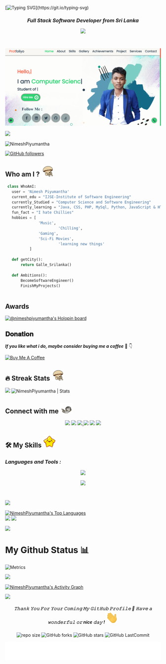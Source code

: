 [![Typing SVG](https://readme-typing-svg.herokuapp.com?size=32&vCenter=true&width=760&lines=Hi+%F0%9F%91%8B%2C+I'm+Nimesh+Piyumantha+Wijewickrama;IJSE-+%F0%9F%91%8B%2C+Institute+of+Software+Engineering;)](https://git.io/typing-svg) 

<h3 align="center"><b><i>Full Stack Software Developer from Sri Lanka</i></b></h3>
<p align="center">
<a href="https://github.com/DenverCoder1/readme-typing-svg">
<img src="https://readme-typing-svg.herokuapp.com?lines=Computer+Science+Student;Competitive+Programmer;IJSE+GDSE+Student;Java%20|%20Algorithms%20|%20OOP%20;Specialist%20on%20Codeforces;Always%20learning%20new%20things&center=true&width=500&height=50"></a>
</p></br>


[![myProfile](https://github.com/NimeshPiyumantha/My-Protfoliyo/blob/main/assets/styles/img/images/mainMockup.png)](https://nimeshpiyumantha.github.io/My-Protfoliyo)</br>

<img src="https://img.shields.io/static/v1?label=Sponsor&message=%E2%9D%A4&logo=GitHub&link=%3Curl%3E&color=f88379"> 

<img src="https://komarev.com/ghpvc/?username=NimeshPiyumantha&label=Profile%20views&color=0e75b6&style=flat" alt="NimeshPiyumantha" /> </p>

[![GitHub followers](https://img.shields.io/github/followers/NimeshPiyumantha.svg?style=social&label=Follow&maxAge=2592000)](https://github.com/NimeshPiyumantha?tab=followers)

## Who am I ? <img src="https://raw.githubusercontent.com/NimeshPiyumantha/red-alpha/main/giphy%20(2).webp" width="40px">

 ```python
  class WhoAmI:
    user = 'Nimesh Piyumantha'
	current_edu = "IJSE-Institute of Software Engineering"
    currently_Studied = "Computer Science and Software Engineering"
    currently_learning = "Java, CSS, PHP, MySql, Python, JavaScript & HTML"
    fun_fact = "I hate Chillies"
	hobbies = [
				'Music',
                         'Chilling',
			 	'Gaming',
				'Sci-Fi Movies',
                         'learning new things'
			]
	
	def getCity():
		return Galle_Srilanka()
	
	def Ambitions():
		BecomeSoftwareEngineer()
		FinishMyProjects()
	
 ```
## Awards 
<a href="https://www.holopin.io/@nimeshpiyumantha">
  <img src="https://holopin.me/nimeshpiyumantha" alt="@nimeshpiyumantha's Holopin board" />
</a>

</br>


## 𝐃𝐨𝐧𝐚𝐭𝐢𝐨𝐧

***If you like what i do, maybe consider buying me a coffee*** 🥺 👇

<a href="https://www.buymeacoffee.com/NimeshPiyumanth"><img src="https://cdn.buymeacoffee.com/buttons/v2/default-red.png" alt="Buy Me A Coffee" style="height: 35px !important; width: 120px !important;"></a>


## 🔥 Streak Stats <img src="https://raw.githubusercontent.com/NimeshPiyumantha/red-alpha/main/giphy%20(2).webp" width="40px">
[![](https://github-readme-streak-stats.herokuapp.com?user=NimeshPiyumantha&theme=soft-green)](https://git.io/streak-stats)
<img src="https://github-readme-stats.vercel.app/api?username=NimeshPiyumantha&show_icons=true&theme=gotham" alt="NimeshPiyumantha | Stats" />
</p>


##  Connect with me <img src="https://raw.githubusercontent.com/NimeshPiyumantha/red-alpha/main/giphy.webp" width="40px">
<p align="center">
<a href = "https://www.linkedin.com/in/nimesh-piyumantha-33736a222" target="blank"><img src="https://img.icons8.com/fluent/48/000000/linkedin.png"/></a>
<a href = "https://twitter.com/NPiyumantha60" target="blank"><img src="https://img.icons8.com/fluency/48/000000/twitter.png"/></a>
<a href = "nimeshpiyumantha11@gmail.com" target="blank"><img src="https://img.icons8.com/fluency/48/000000/gmail-new.png"/>
<a href = "https://www.instagram.com/_.nimmaa._/" target="blank"><img src="https://img.icons8.com/fluent/48/000000/instagram-new.png"/></a>
<a href = "https://www.facebook.com/profile.php?id=100025931563090" target="blank"><img src="https://img.icons8.com/fluency/48/000000/facebook-new.png"/></a>
<a href = "https://www.hackerrank.com/NimeshPiyumantha" target="blank"><img src="https://img.icons8.com/external-tal-revivo-filled-tal-revivo/48/000000/external-hackerrank-is-a-technology-company-that-focuses-on-competitive-programming-logo-filled-tal-revivo.png"/></a>
</p> 

## 🛠️ My Skills <img src="https://raw.githubusercontent.com/NimeshPiyumantha/red-alpha/main/giphy%20(1).webp" width="40px"></a> 
<!-- <img align="left" alt="GIF" src="https://github.com/NimeshPiyumantha/red-alpha/blob/main/image.gif" width="300" height="300" style="max-width: 100%;"> -->


<h3 align="left"><b><i>Languages and Tools :</i></b></h3>
<p align="center">
  <a href="https://skillicons.dev">
   <img src="https://skillicons.dev/icons?i=react,angular,bootstrap,css,gcp,git,hibernate,html,mysql,java,js,nodejs,php,py,spring" />
  </a>
</p>

<p align="center">
  <a href="https://skillicons.dev">
   <img src="https://skillicons.dev/icons?i=figma,xd,github,androidstudio,idea,vscode,eclipse" />
  </a>
</p>
</br>

<!--trap-->
<a href="https://www.youtube.com/watch?v=dQw4w9WgXcQ"><img src="https://user-images.githubusercontent.com/73097560/115834477-dbab4500-a447-11eb-908a-139a6edaec5c.gif"></a>

<a href="https://github.com/NimeshPiyumantha/github-readme-stats"><img alt="NimeshPiyumantha's Top Languages" src="https://github-readme-stats.vercel.app/api/top-langs/?username=NimeshPiyumantha&langs_count=8&layout=compact&theme=gotham&hide_border=true&bg_color=1F222E&title_color=F85D7F&icon_color=F8D866&hide=Jupyter%20Notebook" height="192px"/></a>
</br>
![](https://github-profile-summary-cards.vercel.app/api/cards/repos-per-language?username=NimeshPiyumantha&theme=github_dark)
![](https://github-profile-summary-cards.vercel.app/api/cards/most-commit-language?username=NimeshPiyumantha&theme=github_dark)</br>

<!--trap-->
<a href="https://www.youtube.com/watch?v=dQw4w9WgXcQ"><img src="https://user-images.githubusercontent.com/73097560/115834477-dbab4500-a447-11eb-908a-139a6edaec5c.gif"></a>

# My Github Status 📊
![Metrics](https://metrics.lecoq.io/NimeshPiyumantha?template=classic&followup=1&people=1&lines=1&stargazers=1&languages=1&isocalendar=1&introduction=1&repositories=1&achievements=1&code=1&base=header%2C%20activity%2C%20community%2C%20repositories%2C%20metadata&base.indepth=false&base.hireable=false&repositories.batch=100&repositories.forks=false&repositories.affiliations=owner&isocalendar=false&isocalendar.duration=half-year&languages=false&languages.limit=8&languages.threshold=0%25&languages.other=false&languages.colors=github&languages.sections=most-used&languages.indepth=false&languages.analysis.timeout=15&languages.categories=markup%2C%20programming&languages.recent.categories=markup%2C%20programming&languages.recent.load=300&languages.recent.days=14&stargazers=false&stargazers.charts=true&stargazers.charts.type=classic&stargazers.worldmap=false&stargazers.worldmap.sample=0&lines=false&lines.sections=base&lines.repositories.limit=4&lines.history.limit=1&followup=false&followup.sections=repositories&followup.indepth=false&followup.archived=true&people=false&people.limit=24&people.identicons=false&people.identicons.hide=false&people.size=28&people.types=followers%2C%20following&people.shuffle=false&introduction=false&introduction.title=true&repositories=false&repositories.pinned=0&repositories.starred=0&repositories.random=0&repositories.order=featured%2C%20pinned%2C%20starred%2C%20random&achievements=false&achievements.threshold=C&achievements.secrets=true&achievements.display=detailed&achievements.limit=0&code=false&code.lines=12&code.load=400&code.days=3&code.visibility=public&config.timezone=Asia%2FColombo)

<!--trap-->
<a href="https://www.youtube.com/watch?v=dQw4w9WgXcQ"><img src="https://user-images.githubusercontent.com/73097560/115834477-dbab4500-a447-11eb-908a-139a6edaec5c.gif"></a>

<a href="https://github.com/NimeshPiyumantha/github-readme-activity-graph"><img alt="NimeshPiyumantha's Activity Graph" src="https://activity-graph.herokuapp.com/graph?username=NimeshPiyumantha&bg_color=0D1117&color=5BCDEC&line=5BCDEC&point=FFFFFF&hide_border=true" /></a>



<!--trap-->
<a href="https://www.youtube.com/watch?v=dQw4w9WgXcQ"><img src="https://user-images.githubusercontent.com/73097560/115834477-dbab4500-a447-11eb-908a-139a6edaec5c.gif"></a>

<h5 align="center">
𝚃𝚑𝚊𝚗𝚔 𝚈𝚘𝚞 𝙵𝚘𝚛 𝚈𝚘𝚞𝚛 𝙲𝚘𝚖𝚒𝚗𝚐 𝙼𝚢 𝙶𝚒𝚝𝙷𝚞𝚋 𝙿𝚛𝚘𝚏𝚒𝚕𝚎 🤝
𝙷𝚊𝚟𝚎 𝚊 𝚠𝚘𝚗𝚍𝚎𝚛𝚏𝚞𝚕 𝚘𝚛 nice 𝚍𝚊𝚢 ! 
	<img src="https://raw.githubusercontent.com/NimeshPiyumantha/red-alpha/main/Hi.gif" width="40px" Height="40px">
</h5>

<div align="center">

![repo size](https://img.shields.io/github/repo-size/NimeshPiyumantha/NimeshPiyumantha?label=Repo%20Size&style=for-the-badge&labelColor=black&color=20bf6b)
![GitHub forks](https://img.shields.io/github/forks/NimeshPiyumantha/NimeshPiyumantha?&labelColor=black&color=0fb9b1&style=for-the-badge)
![GitHub stars](https://img.shields.io/github/stars/NimeshPiyumantha/NimeshPiyumantha?&labelColor=black&color=f7b731&style=for-the-badge)
![GitHub LastCommit](https://img.shields.io/github/last-commit/NimeshPiyumantha/NimeshPiyumantha?logo=github&labelColor=black&color=d1d8e0&style=for-the-badge)
</div>

<p align="center">
  <img src="https://github.com/NimeshPiyumantha/red-alpha/blob/main/api.svg"/>
</p>
